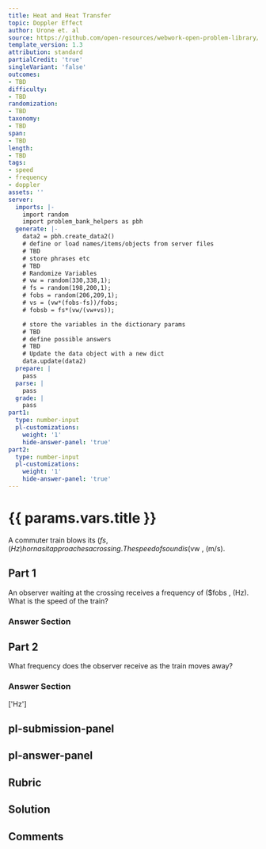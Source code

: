 ```yaml
---
title: Heat and Heat Transfer
topic: Doppler Effect
author: Urone et. al
source: https://github.com/open-resources/webwork-open-problem-library/tree/master/Contrib/BrockPhysics/College_Physics_Urone/17.Physics_of_Hearing/17-04.Doppler_Effect/NU_U17_17_04_005.pg
template_version: 1.3
attribution: standard
partialCredit: 'true'
singleVariant: 'false'
outcomes:
- TBD
difficulty:
- TBD
randomization:
- TBD
taxonomy:
- TBD
span:
- TBD
length:
- TBD
tags:
- speed
- frequency
- doppler
assets: ''
server:
  imports: |-
    import random
    import problem_bank_helpers as pbh
  generate: |-
    data2 = pbh.create_data2()
    # define or load names/items/objects from server files
    # TBD
    # store phrases etc
    # TBD
    # Randomize Variables
    # vw = random(330,338,1);
    # fs = random(198,200,1);
    # fobs = random(206,209,1);
    # vs = (vw*(fobs-fs))/fobs;
    # fobsb = fs*(vw/(vw+vs));

    # store the variables in the dictionary params
    # TBD
    # define possible answers
    # TBD
    # Update the data object with a new dict
    data.update(data2)
  prepare: |
    pass
  parse: |
    pass
  grade: |
    pass
part1:
  type: number-input
  pl-customizations:
    weight: '1'
    hide-answer-panel: 'true'
part2:
  type: number-input
  pl-customizations:
    weight: '1'
    hide-answer-panel: 'true'
---
```


# {{ params.vars.title }} 


A commuter train blows its ($fs , (Hz) horn as it approaches a crossing. The speed ofsound is ($vw , (m/s).

## Part 1 
An observer waiting at the crossing receives a frequency of ($fobs , (Hz). What is the speed of the train? 


 ### Answer Section

## Part 2 
What frequency does the observer receive as the train moves away? 


 ### Answer Section
['Hz']

## pl-submission-panel 


## pl-answer-panel 


## Rubric 


## Solution 


## Comments 


